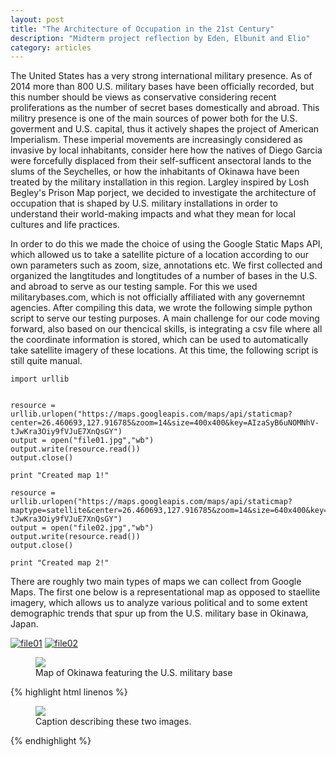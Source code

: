 ```yaml
---
layout: post
title: "The Architecture of Occupation in the 21st Century"
description: "Midterm project reflection by Eden, Elbunit and Elio"
category: articles
---
```


The United States has a very strong international military presence. As of 2014 more than 800 U.S. military bases
have been officially recorded, but this number should be views as conservative considering recent proliferations as
the number of secret bases domestically and abroad. This militry presence is one of the main sources of power both 
for the U.S. goverment and U.S. capital, thus it actively shapes the project of American Imperialism. These imperial 
movements are increasingly considered as invasive by local inhabitants, consider here how the natives of Diego Garcia 
were forcefully displaced from their self-sufficent ansectoral lands to the slums of the Seychelles, or how the inhabitants 
of Okinawa have been treated by the military installation in this region. Largley inspired by Losh Begley's Prison Map porject,
we decided to investigate the architecture of occupation that is shaped by U.S. military installations in order to understand
their world-making impacts and what they mean for local cultures and life practices.

In order to do this we made the choice of using the Google Static Maps API, which allowed us to take a satellite picture of a 
location according to our own parameters such as zoom, size, annotations etc. We first collected and organized the langtitudes 
and longtitudes of a number of bases in the U.S. and abroad to serve as our testing sample. For this we used militarybases.com,
which is not officially affiliated with any governemnt agencies. After compiling this data, we wrote the following simple python script
to serve our testing purposes. A main challenge for our code moving forward, also based on our thencical skills, is integrating a csv file where all the coordinate information is stored, which can be used to automatically take satellite imagery of these locations. At this time, the following script is still quite manual. 

```
import urllib


resource = urllib.urlopen("https://maps.googleapis.com/maps/api/staticmap?center=26.460693,127.916785&zoom=14&size=400x400&key=AIzaSyB6uNOMNhV-tJwKra3Oiy9fVJuE7XnQsGY")
output = open("file01.jpg","wb")
output.write(resource.read())
output.close()

print "Created map 1!"

resource = urllib.urlopen("https://maps.googleapis.com/maps/api/staticmap?maptype=satellite&center=26.460693,127.916785&zoom=14&size=640x400&key=AIzaSyB6uNOMNhV-tJwKra3Oiy9fVJuE7XnQsGY")
output = open("file02.jpg","wb")
output.write(resource.read())
output.close()

print "Created map 2!"
```

There are roughly two main types of maps we can collect from Google Maps. The first one below is a representational map as opposed to staellite imagery, which allows us to analyze various political and to some extent demographic trends that spur up from the U.S. military base in Okinawa, Japan. 

<a href="https://imgbb.com/"><img src="https://image.ibb.co/nL2L0m/file01.png" alt="file01" border="0"></a>
<a href="https://ibb.co/n5OhD6"><img src="https://image.ibb.co/jW3Sfm/file02.png" alt="file02" border="0"></a>


<figure>
	<img src="https://image.ibb.co/nL2L0m/file01.png">
	<figcaption>Map of Okinawa featuring the U.S. military base</figcaption>
</figure>

{% highlight html linenos %}
<figure>
	<img src="/images/image-filename-1.jpg">
	<figcaption>Caption describing these two images.</figcaption>
</figure>
{% endhighlight %}
